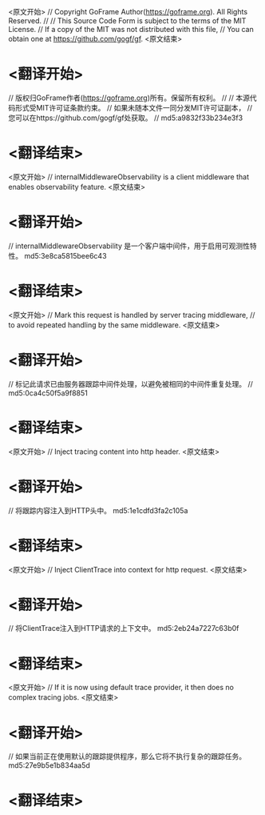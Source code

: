 
<原文开始>
// Copyright GoFrame Author(https://goframe.org). All Rights Reserved.
//
// This Source Code Form is subject to the terms of the MIT License.
// If a copy of the MIT was not distributed with this file,
// You can obtain one at https://github.com/gogf/gf.
<原文结束>

# <翻译开始>
// 版权归GoFrame作者(https://goframe.org)所有。保留所有权利。
//
// 本源代码形式受MIT许可证条款约束。
// 如果未随本文件一同分发MIT许可证副本，
// 您可以在https://github.com/gogf/gf处获取。
// md5:a9832f33b234e3f3
# <翻译结束>


<原文开始>
// internalMiddlewareObservability is a client middleware that enables observability feature.
<原文结束>

# <翻译开始>
// internalMiddlewareObservability 是一个客户端中间件，用于启用可观测性特性。 md5:3e8ca5815bee6c43
# <翻译结束>


<原文开始>
	// Mark this request is handled by server tracing middleware,
	// to avoid repeated handling by the same middleware.
<原文结束>

# <翻译开始>
// 标记此请求已由服务器跟踪中间件处理，以避免被相同的中间件重复处理。
// md5:0ca4c50f5a9f8851
# <翻译结束>


<原文开始>
// Inject tracing content into http header.
<原文结束>

# <翻译开始>
// 将跟踪内容注入到HTTP头中。 md5:1e1cdfd3fa2c105a
# <翻译结束>


<原文开始>
// Inject ClientTrace into context for http request.
<原文结束>

# <翻译开始>
// 将ClientTrace注入到HTTP请求的上下文中。 md5:2eb24a7227c63b0f
# <翻译结束>


<原文开始>
// If it is now using default trace provider, it then does no complex tracing jobs.
<原文结束>

# <翻译开始>
// 如果当前正在使用默认的跟踪提供程序，那么它将不执行复杂的跟踪任务。 md5:27e9b5e1b834aa5d
# <翻译结束>

